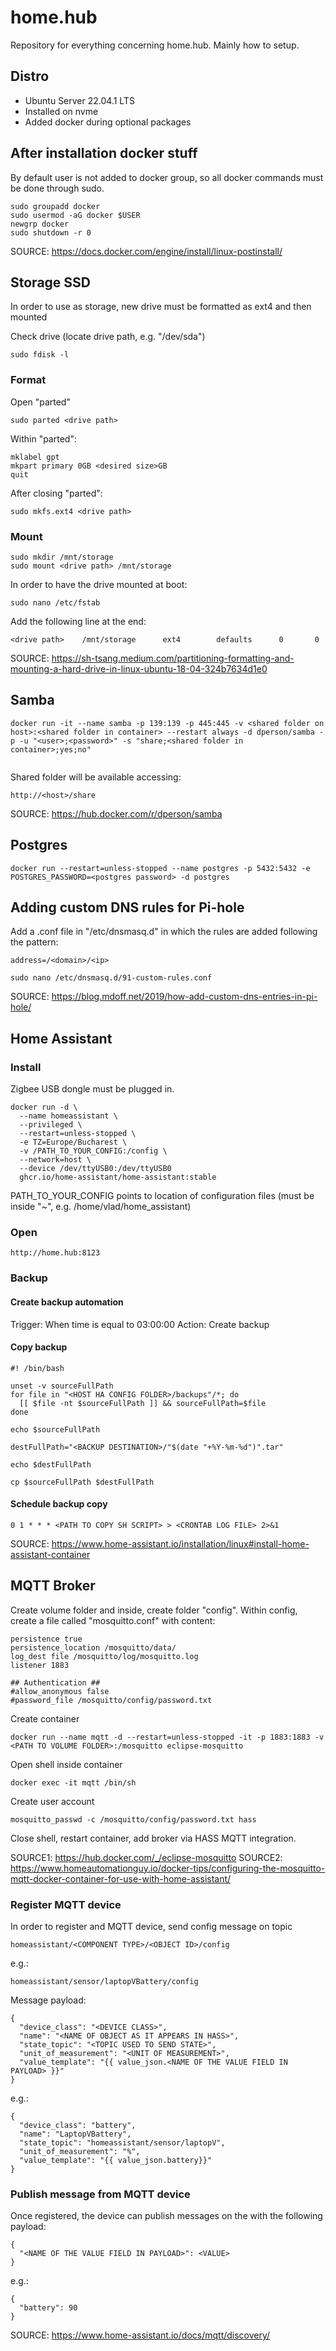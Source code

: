 # home.hub
Repository for everything concerning home.hub. Mainly how to setup.

## Distro
- Ubuntu Server 22.04.1 LTS
- Installed on nvme
- Added docker during optional packages

## After installation docker stuff
By default user is not added to docker group, so all docker commands must be done through sudo.

```
sudo groupadd docker
sudo usermod -aG docker $USER
newgrp docker
sudo shutdown -r 0
```

SOURCE: https://docs.docker.com/engine/install/linux-postinstall/


## Storage SSD
In order to use as storage, new drive must be formatted as ext4 and then mounted

Check drive (locate drive path, e.g. "/dev/sda")
```
sudo fdisk -l
```
### Format
Open "parted" 
```
sudo parted <drive path>
```
Within "parted":
```
mklabel gpt
mkpart primary 0GB <desired size>GB
quit
```
After closing "parted":
```
sudo mkfs.ext4 <drive path>
```
### Mount
```
sudo mkdir /mnt/storage
sudo mount <drive path> /mnt/storage
```
In order to have the drive mounted at boot:
```
sudo nano /etc/fstab
```
Add the following line at the end:
```
<drive path>    /mnt/storage      ext4        defaults      0       0
```

SOURCE: https://sh-tsang.medium.com/partitioning-formatting-and-mounting-a-hard-drive-in-linux-ubuntu-18-04-324b7634d1e0

## Samba
```
docker run -it --name samba -p 139:139 -p 445:445 -v <shared folder on host>:<shared folder in container> --restart always -d dperson/samba -p -u "<user>;<password>" -s "share;<shared folder in container>;yes;no"
 
```
Shared folder will be available accessing:
```
http://<host>/share
```

SOURCE: https://hub.docker.com/r/dperson/samba

## Postgres
```
docker run --restart=unless-stopped --name postgres -p 5432:5432 -e POSTGRES_PASSWORD=<postgres password> -d postgres
```

## Adding custom DNS rules for Pi-hole
Add a .conf file in "/etc/dnsmasq.d" in which the rules are added following the pattern:
```
address=/<domain>/<ip>
```
```
sudo nano /etc/dnsmasq.d/91-custom-rules.conf 
```
SOURCE: https://blog.mdoff.net/2019/how-add-custom-dns-entries-in-pi-hole/

## Home Assistant

### Install 

Zigbee USB dongle must be plugged in.

```
docker run -d \
  --name homeassistant \
  --privileged \
  --restart=unless-stopped \
  -e TZ=Europe/Bucharest \
  -v /PATH_TO_YOUR_CONFIG:/config \
  --network=host \
  --device /dev/ttyUSB0:/dev/ttyUSB0
  ghcr.io/home-assistant/home-assistant:stable
```

PATH_TO_YOUR_CONFIG points to location of configuration files (must be inside "~", e.g. /home/vlad/home_assistant)

### Open
```
http://home.hub:8123
```

### Backup

#### Create backup automation

Trigger: When time is equal to 03:00:00
Action: Create backup

#### Copy backup

```
#! /bin/bash

unset -v sourceFullPath
for file in "<HOST HA CONFIG FOLDER>/backups"/*; do
  [[ $file -nt $sourceFullPath ]] && sourceFullPath=$file
done

echo $sourceFullPath

destFullPath="<BACKUP DESTINATION>/"$(date "+%Y-%m-%d")".tar"

echo $destFullPath

cp $sourceFullPath $destFullPath
```

#### Schedule backup copy
```
0 1 * * * <PATH TO COPY SH SCRIPT> > <CRONTAB LOG FILE> 2>&1
```

SOURCE: https://www.home-assistant.io/installation/linux#install-home-assistant-container

## MQTT Broker

Create volume folder and inside, create folder "config". Within config, create a file called "mosquitto.conf" with content:
```
persistence true
persistence_location /mosquitto/data/
log_dest file /mosquitto/log/mosquitto.log
listener 1883

## Authentication ##
#allow_anonymous false
#password_file /mosquitto/config/password.txt
```

Create container
```
docker run --name mqtt -d --restart=unless-stopped -it -p 1883:1883 -v <PATH TO VOLUME FOLDER>:/mosquitto eclipse-mosquitto
```

Open shell inside container
```
docker exec -it mqtt /bin/sh
```

Create user account
```
mosquitto_passwd -c /mosquitto/config/password.txt hass
```

Close shell, restart container, add broker via HASS MQTT integration.

SOURCE1: https://hub.docker.com/_/eclipse-mosquitto
SOURCE2: https://www.homeautomationguy.io/docker-tips/configuring-the-mosquitto-mqtt-docker-container-for-use-with-home-assistant/

### Register MQTT device
In order to register and MQTT device, send config message on topic
```
homeassistant/<COMPONENT TYPE>/<OBJECT ID>/config
```
e.g.:
```
homeassistant/sensor/laptopVBattery/config
```

Message payload:
```
{
  "device_class": "<DEVICE CLASS>", 
  "name": "<NAME OF OBJECT AS IT APPEARS IN HASS>", 
  "state_topic": "<TOPIC USED TO SEND STATE>", 
  "unit_of_measurement": "<UNIT OF MEASUREMENT>",
  "value_template": "{{ value_json.<NAME OF THE VALUE FIELD IN PAYLOAD> }}" 
}
```
e.g.:
```
{
  "device_class": "battery", 
  "name": "LaptopVBattery", 
  "state_topic": "homeassistant/sensor/laptopV",
  "unit_of_measurement": "%",
  "value_template": "{{ value_json.battery}}" 
}
```

### Publish message from MQTT device
Once registered, the device can publish messages on the <TOPIC USED TO SEND STATE> with the following payload:
```
{
  "<NAME OF THE VALUE FIELD IN PAYLOAD>": <VALUE>
}
```
e.g.:
```
{
  "battery": 90
}
```

SOURCE: https://www.home-assistant.io/docs/mqtt/discovery/
